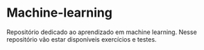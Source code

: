 # Machine-learning

Repositório dedicado ao aprendizado em machine learning. Nesse repositório vão estar disponíveis exercícios e testes.
